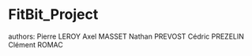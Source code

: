 # FitBit_Project

authors:
	Pierre LEROY
	Axel MASSET
	Nathan PREVOST
	Cédric PREZELIN
	Clément ROMAC